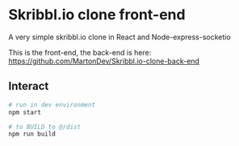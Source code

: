 # Skribbl.io clone front-end
A very simple skribbl.io clone in React and Node-express-socketio

This is the front-end, the back-end is here: https://github.com/MartonDev/Skribbl.io-clone-back-end

## Interact
``` bash
# run in dev environment
npm start

# to BUILD to @/dist
npm run build
